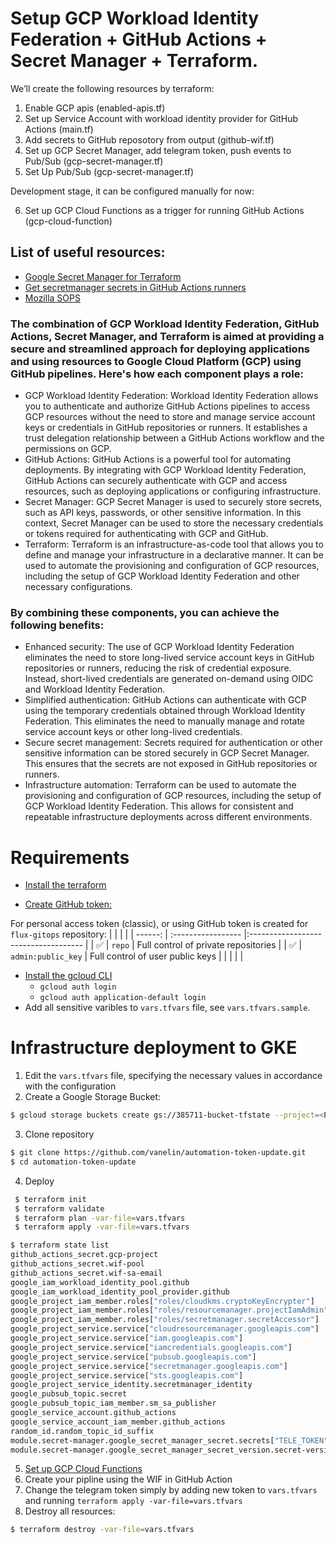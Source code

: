 # Setup GCP Workload Identity Federation + GitHub Actions + Secret Manager + Terraform.
We’ll create the following resources by terraform:

1. Enable GCP apis (enabled-apis.tf)
2. Set up Service Account with workload identity provider for GitHub Actions (main.tf)
3. Add secrets to GitHub reposotory from output (github-wif.tf)
4. Set up GCP Secret Manager, add telegram token, push events to Pub/Sub (gcp-secret-manager.tf)
5. Set Up Pub/Sub (gcp-secret-manager.tf)

Development stage, it can be configured manually for now:

6. Set up GCP Cloud Functions as a trigger for running GitHub Actions (gcp-сloud-function)

## List of useful resources:
- [Google Secret Manager for Terraform](https://github.com/GoogleCloudPlatform/terraform-google-secret-manager)
- [Get secretmanager secrets in GitHub Actions runners](https://github.com/google-github-actions/get-secretmanager-secrets)
- [Mozilla SOPS](https://github.com/mozilla/sops)

### The combination of GCP Workload Identity Federation, GitHub Actions, Secret Manager, and Terraform is aimed at providing a secure and streamlined approach for deploying applications and using resources to Google Cloud Platform (GCP) using GitHub pipelines. Here's how each component plays a role:

- GCP Workload Identity Federation: Workload Identity Federation allows you to authenticate and authorize GitHub Actions pipelines to access GCP resources without the need to store and manage service account keys or credentials in GitHub repositories or runners. It establishes a trust delegation relationship between a GitHub Actions workflow and the permissions on GCP.
- GitHub Actions: GitHub Actions is a powerful tool for automating deployments. By integrating with GCP Workload Identity Federation, GitHub Actions can securely authenticate with GCP and access resources, such as deploying applications or configuring infrastructure.
- Secret Manager: GCP Secret Manager is used to securely store secrets, such as API keys, passwords, or other sensitive information. In this context, Secret Manager can be used to store the necessary credentials or tokens required for authenticating with GCP and GitHub.
- Terraform: Terraform is an infrastructure-as-code tool that allows you to define and manage your infrastructure in a declarative manner. It can be used to automate the provisioning and configuration of GCP resources, including the setup of GCP Workload Identity Federation and other necessary configurations.

### By combining these components, you can achieve the following benefits:

- Enhanced security: The use of GCP Workload Identity Federation eliminates the need to store long-lived service account keys in GitHub repositories or runners, reducing the risk of credential exposure. Instead, short-lived credentials are generated on-demand using OIDC and Workload Identity Federation.
- Simplified authentication: GitHub Actions can authenticate with GCP using the temporary credentials obtained through Workload Identity Federation. This eliminates the need to manually manage and rotate service account keys or other long-lived credentials.
- Secure secret management: Secrets required for authentication or other sensitive information can be stored securely in GCP Secret Manager. This ensures that the secrets are not exposed in GitHub repositories or runners.
- Infrastructure automation: Terraform can be used to automate the provisioning and configuration of GCP resources, including the setup of GCP Workload Identity Federation. This allows for consistent and repeatable infrastructure deployments across different environments.

# Requirements

- [Install the terraform](https://developer.hashicorp.com/terraform/tutorials/aws-get-started/install-cli#install-terraform)

- [Create GitHub token:](https://docs.github.com/en/authentication/keeping-your-account-and-data-secure/managing-your-personal-access-tokens)

For personal access token (classic), or using GitHub token is created for `flux-gitops` repository:
|         | 		   		   |			                          |
| ------: | :----------------- |:------------------------------------ |
| ✅      | `repo`             | Full control of private repositories |
| ✅      | `admin:public_key` | Full control of user public keys     |
|  		  |  		           |	                                  |


- [Install the gcloud CLI](https://cloud.google.com/sdk/docs/install)
  - `gcloud auth login`
  - `gcloud auth application-default login`
- Add all sensitive varibles to `vars.tfvars` file, see `vars.tfvars.sample`.

# Infrastructure deployment to GKE
1. Edit the `vars.tfvars` file, specifying the necessary values in accordance with the configuration
2. Create a Google Storage Bucket:
```bash
$ gcloud storage buckets create gs://385711-bucket-tfstate --project=<PROJECT_ID> --default-storage-class=STANDARD --location=US --uniform-bucket-level-access
```
3. Clone repository
``` bash
$ git clone https://github.com/vanelin/automation-token-update.git
$ cd automation-token-update 
```
4. Deploy
```bash
 $ terraform init
 $ terraform validate
 $ terraform plan -var-file=vars.tfvars
 $ terraform apply -var-file=vars.tfvars

$ terraform state list
github_actions_secret.gcp-project
github_actions_secret.wif-pool
github_actions_secret.wif-sa-email
google_iam_workload_identity_pool.github
google_iam_workload_identity_pool_provider.github
google_project_iam_member.roles["roles/cloudkms.cryptoKeyEncrypter"]
google_project_iam_member.roles["roles/resourcemanager.projectIamAdmin"]
google_project_iam_member.roles["roles/secretmanager.secretAccessor"]
google_project_service.service["cloudresourcemanager.googleapis.com"]
google_project_service.service["iam.googleapis.com"]
google_project_service.service["iamcredentials.googleapis.com"]
google_project_service.service["pubsub.googleapis.com"]
google_project_service.service["secretmanager.googleapis.com"]
google_project_service.service["sts.googleapis.com"]
google_project_service_identity.secretmanager_identity
google_pubsub_topic.secret
google_pubsub_topic_iam_member.sm_sa_publisher
google_service_account.github_actions
google_service_account_iam_member.github_actions
random_id.random_topic_id_suffix
module.secret-manager.google_secret_manager_secret.secrets["TELE_TOKEN"]
module.secret-manager.google_secret_manager_secret_version.secret-version["TELE_TOKEN"]
```
5. [Set up GCP Cloud Functions](gcp-сloud-function/README.md)
6. Create your pipline using the WIF in GitHub Action
7. Change the telegram token simply by adding new token to `vars.tfvars` and running `terraform apply -var-file=vars.tfvars`
8. Destroy all resources:
```bash
$ terraform destroy -var-file=vars.tfvars
```